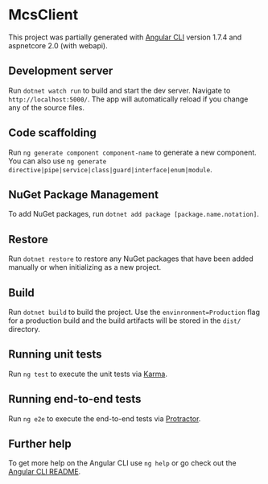 # McsClient

This project was partially generated with [Angular CLI](https://github.com/angular/angular-cli) version 1.7.4 and aspnetcore 2.0 (with webapi).

## Development server

Run `dotnet watch run` to build and start the dev server. Navigate to `http://localhost:5000/`. The app will automatically reload if you change any of the source files.

## Code scaffolding

Run `ng generate component component-name` to generate a new component. You can also use `ng generate directive|pipe|service|class|guard|interface|enum|module`.

## NuGet Package Management

To add NuGet packages, run `dotnet add package [package.name.notation]`.

## Restore

Run `dotnet restore` to restore any NuGet packages that have been added manually or when initializing as a new project.

## Build

Run `dotnet build` to build the project. Use the `envinronment=Production` flag for a production build and the build artifacts will be stored in the `dist/` directory.

## Running unit tests

Run `ng test` to execute the unit tests via [Karma](https://karma-runner.github.io).

## Running end-to-end tests

Run `ng e2e` to execute the end-to-end tests via [Protractor](http://www.protractortest.org/).

## Further help

To get more help on the Angular CLI use `ng help` or go check out the [Angular CLI README](https://github.com/angular/angular-cli/blob/master/README.md).
